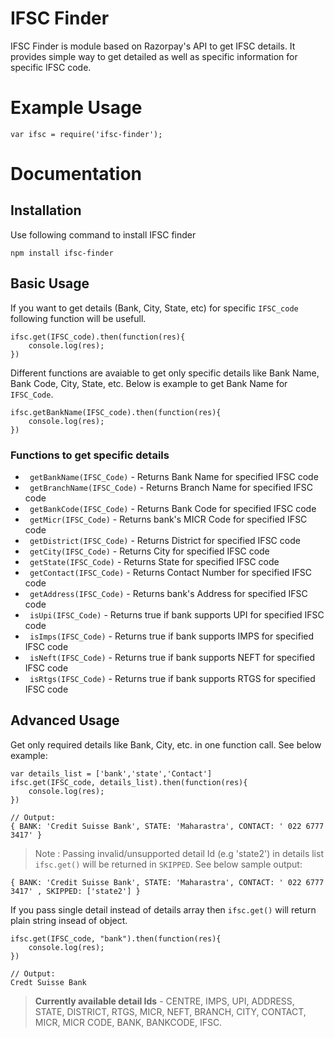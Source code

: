 # IFSC Finder
IFSC Finder is module based on Razorpay's API to get IFSC details. It provides simple way to get detailed as well as specific information for specific IFSC code.

# Example Usage 
```JS
var ifsc = require('ifsc-finder');
```

# Documentation
## Installation
Use following command to install IFSC finder 
```JS
npm install ifsc-finder
```

## Basic Usage
If you want to get details (Bank, City, State, etc) for specific ``IFSC_code`` following function will be usefull.

```JS
ifsc.get(IFSC_code).then(function(res){
    console.log(res);
})
```
Different functions are avaiable to get only specific details like Bank Name, Bank Code, City, State, etc. Below is example to get Bank Name for ```IFSC_Code```.

```JS
ifsc.getBankName(IFSC_code).then(function(res){
    console.log(res);
})
```

### Functions to get specific details
- ``` getBankName(IFSC_Code)``` - Returns Bank Name for specified IFSC code
- ``` getBranchName(IFSC_Code)``` - Returns Branch Name for specified IFSC code
- ``` getBankCode(IFSC_Code)``` - Returns Bank Code for specified IFSC code
- ``` getMicr(IFSC_Code)``` - Returns bank's MICR Code for specified IFSC code
- ``` getDistrict(IFSC_Code)``` - Returns District for specified IFSC code
- ``` getCity(IFSC_Code)``` - Returns City for specified IFSC code
- ``` getState(IFSC_Code)``` - Returns State for specified IFSC code
- ``` getContact(IFSC_Code)``` - Returns Contact Number for specified IFSC code
- ``` getAddress(IFSC_Code)``` - Returns bank's Address for specified IFSC code
- ``` isUpi(IFSC_Code)``` - Returns true if bank supports UPI for specified IFSC code
- ``` isImps(IFSC_Code)``` - Returns true if bank supports IMPS for specified IFSC code
- ``` isNeft(IFSC_Code)``` - Returns true if bank supports NEFT for specified IFSC code
- ``` isRtgs(IFSC_Code)``` - Returns true if bank supports RTGS for specified IFSC code

## Advanced Usage
Get only required details like Bank, City, etc. in one function call. See below example:

```JS
var details_list = ['bank','state','Contact']
ifsc.get(IFSC_code, details_list).then(function(res){
    console.log(res);
})

// Output:
{ BANK: 'Credit Suisse Bank', STATE: 'Maharastra', CONTACT: ' 022 6777 3417' } 
```
>  Note : Passing invalid/unsupported detail Id (e.g 'state2') in details list ```ifsc.get()``` will be returned in ``SKIPPED``. See below sample output:
```JS
{ BANK: 'Credit Suisse Bank', STATE: 'Maharastra', CONTACT: ' 022 6777 3417' , SKIPPED: ['state2'] }
```

If you pass single detail instead of details array then ```ifsc.get()``` will return plain string insead of object.

```JS
ifsc.get(IFSC_code, "bank").then(function(res){
    console.log(res);
})

// Output: 
Credt Suisse Bank
```

> **Currently available detail Ids** - CENTRE, IMPS, UPI, ADDRESS, STATE, DISTRICT, RTGS, MICR, NEFT, BRANCH, CITY, CONTACT, MICR, MICR CODE, BANK, BANKCODE, IFSC.